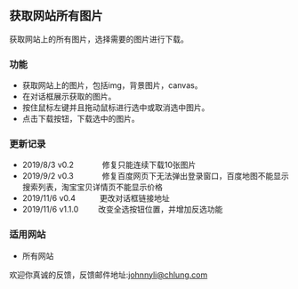 ## 获取网站所有图片
获取网站上的所有图片，选择需要的图片进行下载。

### 功能
- 获取网站上的图片，包括img，背景图片，canvas。
- 在对话框展示获取的图片。
- 按住鼠标左键并且拖动鼠标进行选中或取消选中图片。
- 点击下载按钮，下载选中的图片。

### 更新记录
- 2019/8/3  v0.2	&nbsp;&nbsp;&nbsp;&nbsp;&nbsp;&nbsp;&nbsp;&nbsp;&nbsp;&nbsp;&nbsp;&nbsp;修复只能连续下载10张图片
- 2019/9/2  v0.3	&nbsp;&nbsp;&nbsp;&nbsp;&nbsp;&nbsp;&nbsp;&nbsp;&nbsp;&nbsp;&nbsp;&nbsp;修复百度网页下无法弹出登录窗口，百度地图不能显示搜索列表，淘宝宝贝详情页不能显示价格
- 2019/11/6 v0.4        &nbsp;&nbsp;&nbsp;&nbsp;&nbsp;&nbsp;&nbsp;&nbsp;&nbsp;&nbsp;更改对话框链接地址
- 2019/11/6 v1.1.0    &nbsp;&nbsp;&nbsp;&nbsp;&nbsp;&nbsp;&nbsp;&nbsp;改变全选按钮位置，并增加反选功能
### 适用网站
- 所有网站

欢迎你真诚的反馈，反馈邮件地址:<johnnyli@chlung.com>